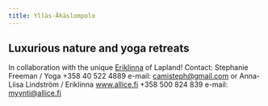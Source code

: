 ```yaml
---
title: Ylläs-Äkäslompolo
---
```


Luxurious nature and yoga retreats
----------------------------------

In collaboration with the unique [Eriklinna](http://www.eriklinna.fi/uudet/) of Lapland! Contact: Stephanie Freeman / Yoga +358 40 522 4889 e-mail: camisteph@gmail.com or Anna-Liisa Lindström / Eriklinna www.allice.fi +358 500 824 839 e-mail: myynti@allice.fi 
